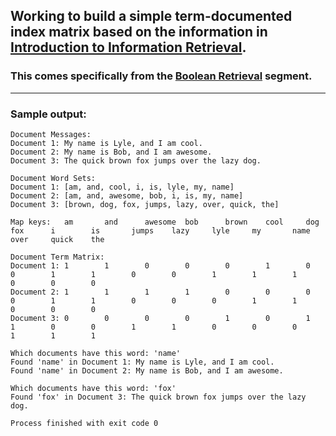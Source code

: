 ## Working to build a simple term-documented index matrix based on the information in [Introduction to Information Retrieval](http://nlp.stanford.edu/IR-book/html/htmledition/irbook.html "Title").
### This comes specifically from the [Boolean Retrieval](http://nlp.stanford.edu/IR-book/html/htmledition/boolean-retrieval-1.html "Title") segment.

--------------------

### Sample output:
	Document Messages:
	Document 1: My name is Lyle, and I am cool.
	Document 2: My name is Bob, and I am awesome.
	Document 3: The quick brown fox jumps over the lazy dog.

	Document Word Sets:
	Document 1: [am, and, cool, i, is, lyle, my, name]
	Document 2: [am, and, awesome, bob, i, is, my, name]
	Document 3: [brown, dog, fox, jumps, lazy, over, quick, the]

	Map keys:   am       and      awesome  bob      brown    cool     dog      fox      i        is       jumps    lazy     lyle     my       name     over     quick    the      

	Document Term Matrix:
	Document 1: 1        1        0        0        0        1        0        0        1        1        0        0        1        1        1        0        0        0        
	Document 2: 1        1        1        1        0        0        0        0        1        1        0        0        0        1        1        0        0        0        
	Document 3: 0        0        0        0        1        0        1        1        0        0        1        1        0        0        0        1        1        1        

	Which documents have this word: 'name'
	Found 'name' in Document 1: My name is Lyle, and I am cool.
	Found 'name' in Document 2: My name is Bob, and I am awesome.

	Which documents have this word: 'fox'
	Found 'fox' in Document 3: The quick brown fox jumps over the lazy dog.

	Process finished with exit code 0